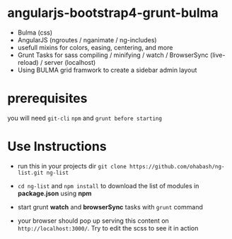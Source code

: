 # angularjs-bootstrap4-grunt-bulma


 * Bulma (css)
 * AngularJS (ngroutes / nganimate / ng-includes)
 * usefull mixins for colors, easing, centering, and more
 * Grunt Tasks for sass compiling / minifying / watch / BrowserSync (live-reload) / server (localhost)
 * Using BULMA grid framwork to create a sidebar admin layout

# prerequisites
you will need `git-cli` `npm` and `grunt before starting`


# Use Instructions

* run this in your projects dir `git clone https://github.com/ohabash/ng-list.git ng-list`

* `cd ng-list` and `npm install` to download the list of modules in __package.json__ using __npm__

* start grunt __watch__ and __browserSync__ tasks with `grunt` command

* your browser should pop up serving this content on `http://localhost:3000/`. Try to edit the scss to see it in action


